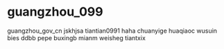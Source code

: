 # guangzhou_099
guangzhou_gov_cn
jskhjsa
tiantian0991
haha
chuanyige
huaqiaoc
wusuin
bies
ddbb
pepe
buxingb
mianm
weisheg
tiantxix
